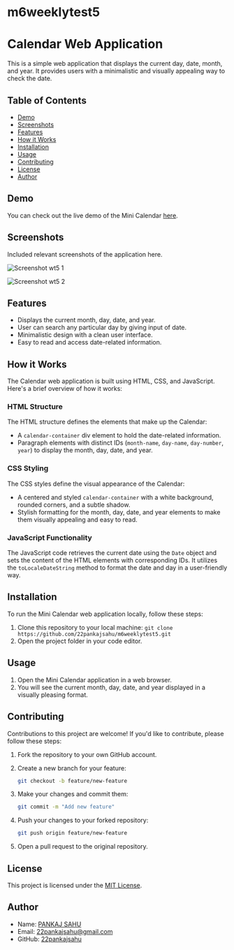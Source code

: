 # m6weeklytest5

# Calendar Web Application

This is a simple web application that displays the current day, date, month, and year. It provides users with a minimalistic and visually appealing way to check the date.

## Table of Contents

- [Demo](#demo)
- [Screenshots](#screenshots)
- [Features](#features)
- [How it Works](#how-it-works)
- [Installation](#installation)
- [Usage](#usage)
- [Contributing](#contributing)
- [License](#license)
- [Author](#author)

## Demo

You can check out the live demo of the Mini Calendar [here](https://22pankajsahu.github.io/m6weeklytest5/).

## Screenshots

Included relevant screenshots of the application here.

![Screenshot wt5 1](https://github.com/22pankajsahu/m6weeklytest5/assets/135128502/94069d7e-891e-44f5-8c64-77f66a6c814a)

![Screenshot wt5 2](https://github.com/22pankajsahu/m6weeklytest5/assets/135128502/63865b64-e393-4329-819f-f8e2ee354b94)

## Features

- Displays the current month, day, date, and year.
- User can search any particular day by giving input of date.
- Minimalistic design with a clean user interface.
- Easy to read and access date-related information.

## How it Works

The Calendar web application is built using HTML, CSS, and JavaScript. Here's a brief overview of how it works:

### HTML Structure

The HTML structure defines the elements that make up the Calendar:

- A `calendar-container` div element to hold the date-related information.
- Paragraph elements with distinct IDs (`month-name`, `day-name`, `day-number`, `year`) to display the month, day, date, and year.

### CSS Styling

The CSS styles define the visual appearance of the Calendar:

- A centered and styled `calendar-container` with a white background, rounded corners, and a subtle shadow.
- Stylish formatting for the month, day, date, and year elements to make them visually appealing and easy to read.

### JavaScript Functionality

The JavaScript code retrieves the current date using the `Date` object and sets the content of the HTML elements with corresponding IDs. It utilizes the `toLocaleDateString` method to format the date and day in a user-friendly way.

## Installation

To run the Mini Calendar web application locally, follow these steps:

1. Clone this repository to your local machine: `git clone https://github.com/22pankajsahu/m6weeklytest5.git`
2. Open the project folder in your code editor.

## Usage

1. Open the Mini Calendar application in a web browser.
2. You will see the current month, day, date, and year displayed in a visually pleasing format.

## Contributing

Contributions to this project are welcome! If you'd like to contribute, please follow these steps:

1. Fork the repository to your own GitHub account.

2. Create a new branch for your feature:

   ```bash
   git checkout -b feature/new-feature
   ```

3. Make your changes and commit them:

   ```bash
   git commit -m "Add new feature"
   ```

4. Push your changes to your forked repository:

   ```bash
   git push origin feature/new-feature
   ```

5. Open a pull request to the original repository.

## License

This project is licensed under the [MIT License](LICENSE).

## Author

- Name: [PANKAJ SAHU](https://linkedin.com/in/22pankajsahu)
- Email: [22pankajsahu@gmail.com](mailto:22pankajsahu@gmail.com)
- GitHub: [22pankajsahu](https://github.com/22pankajsahu)

